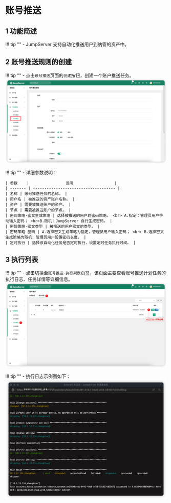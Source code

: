 # 账号推送
## 1 功能简述
!!! tip ""
    - JumpServer 支持自动化推送用户到纳管的资产中。

## 2 账号推送规则的创建
!!! tip ""
    - 点击`账号推送`页面的`创建`按钮，创建一个账户推送任务。
![account_push01](../../../img/account_push01.png)

!!! tip ""
    - 详细参数说明：

    | 参数    |                说明                  |
    | ------- | ------------------------------------ |
    | 名称 | 账号推送任务的名称。 |
    | 用户名 | 被推送的资产账户名称。 |
    | 资产 | 需要被推送账户的资产。 |
    | 节点 | 需要被推送账户的节点。 |
    | 密码策略-密文生成策略 | 选择被推送的用户的密码策略。 <br> A.指定：管理员用户手动输入密码； <br>B.随机：JumpServer 自行生成密码。 |
    | 密码策略-密文类型 | 被推送的用户密文的类型。 |
    | 密码策略-密码 | A.选择密文生成策略为指定，管理员用户输入密码； <br> B.选择密文生成策略为随机，管理员用户设置密码长度。 |
    | 定时执行 | 选择该自动化任务是否定时执行，设置定时任务执行时间。 |

## 3 执行列表
!!! tip ""
    - 点击切换至`账号推送`-`执行列表`页签，该页面主要查看账号推送计划任务的执行日志、任务详情等详细信息。
![account_push02](../../../img/account_push02.png)

!!! tip ""
    - 执行日志示例图如下：
![account_push03](../../../img/account_push03.png)
